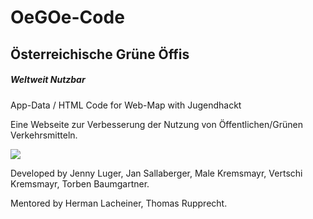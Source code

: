 # OeGOe-Code
<h2> Österreichische Grüne Öffis</h2>
<h5> Weltweit Nutzbar</h5>
App-Data / HTML Code for Web-Map with Jugendhackt

<p>Eine Webseite zur Verbesserung der Nutzung von Öffentlichen/Grünen Verkehrsmitteln.</p>
<p><img src="screenshotvonmap"></p>

<p>Developed by Jenny Luger, Jan Sallaberger, Male Kremsmayr, Vertschi Kremsmayr, Torben Baumgartner.</p>
<p>Mentored by Herman Lacheiner, Thomas Rupprecht.</p>
